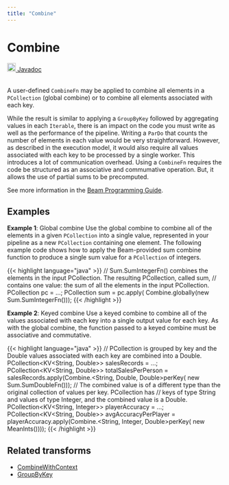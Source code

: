 ```yaml
---
title: "Combine"
---
```


<!--
Licensed under the Apache License, Version 2.0 (the "License");
you may not use this file except in compliance with the License.
You may obtain a copy of the License at

http://www.apache.org/licenses/LICENSE-2.0

Unless required by applicable law or agreed to in writing, software
distributed under the License is distributed on an "AS IS" BASIS,
WITHOUT WARRANTIES OR CONDITIONS OF ANY KIND, either express or implied.
See the License for the specific language governing permissions and
limitations under the License.
-->

# Combine

<table align="left">
    <a target="_blank" class="button"
        href="https://beam.apache.org/releases/javadoc/current/index.html?org/apache/beam/sdk/transforms/Combine.html">
      <img src="https://beam.apache.org/images/logos/sdks/java.png" width="20px" height="20px"
           alt="Javadoc" />
     Javadoc
    </a>
</table>
<br><br>

A user-defined `CombineFn` may be applied to combine all elements in a
`PCollection` (global combine) or to combine all elements associated
with each key.

While the result is similar to applying a `GroupByKey` followed by
aggregating values in each `Iterable`, there is an impact
on the code you must write as well as the performance of the pipeline.
Writing a `ParDo` that counts the number of elements in each value
would be very straightforward. However, as described in the execution
model, it would also require all values associated with each key to be
processed by a single worker. This introduces a lot of communication overhead.
Using a `CombineFn` requires the code be structured as an associative and
commumative operation. But, it allows the use of partial sums to be precomputed.

See more information in the [Beam Programming Guide](/documentation/programming-guide/#combine).

## Examples

**Example 1**: Global combine
Use the global combine to combine all of the elements in a given `PCollection`
into a single value, represented in your pipeline as a new `PCollection` containing
one element. The following example code shows how to apply the Beam-provided
sum combine function to produce a single sum value for a `PCollection` of integers.

{{< highlight language="java" >}}
// Sum.SumIntegerFn() combines the elements in the input PCollection. The resulting PCollection, called sum,
// contains one value: the sum of all the elements in the input PCollection.
PCollection<Integer> pc = ...;
PCollection<Integer> sum = pc.apply(
Combine.globally(new Sum.SumIntegerFn()));
{{< /highlight >}}

**Example 2**: Keyed combine
Use a keyed combine to combine all of the values associated with each key
into a single output value for each key. As with the global combine, the
function passed to a keyed combine must be associative and commutative.

{{< highlight language="java" >}}
// PCollection is grouped by key and the Double values associated with each key are combined into a Double.
PCollection<KV<String, Double>> salesRecords = ...;
PCollection<KV<String, Double>> totalSalesPerPerson =
salesRecords.apply(Combine.<String, Double, Double>perKey(
new Sum.SumDoubleFn()));
// The combined value is of a different type than the original collection of values per key. PCollection has
// keys of type String and values of type Integer, and the combined value is a Double.
PCollection<KV<String, Integer>> playerAccuracy = ...;
PCollection<KV<String, Double>> avgAccuracyPerPlayer =
playerAccuracy.apply(Combine.<String, Integer, Double>perKey(
new MeanInts())));
{{< /highlight >}}

## Related transforms

- [CombineWithContext](/documentation/transforms/java/aggregation/combinewithcontext)
- [GroupByKey](/documentation/transforms/java/aggregation/groupbykey)
